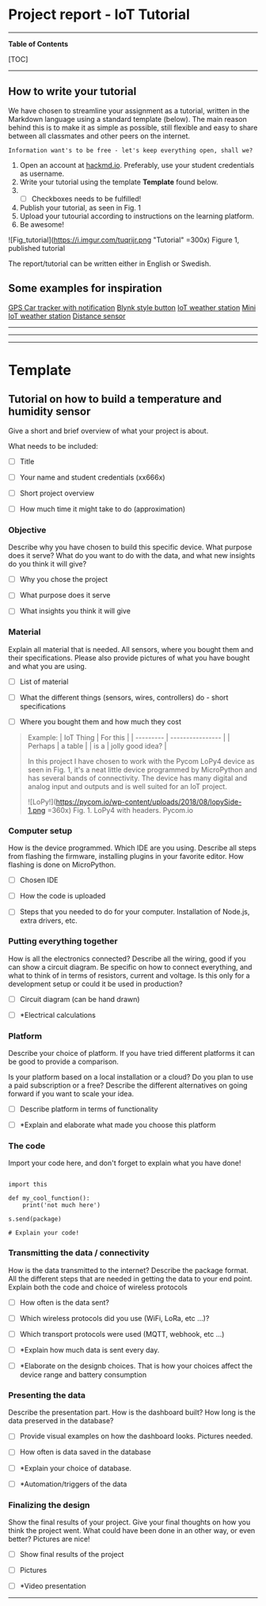 # Project report - IoT Tutorial

---
**Table of Contents**

[TOC]



---


## How to write your tutorial

We have chosen to streamline your assignment as a tutorial, written in the Markdown language using a standard template (below). The main reason behind this is to make it as simple as possible, still flexible and easy to share between all classmates and other peers on the internet.

```
Information want's to be free - let's keep everything open, shall we?
```

1. Open an account at [hackmd.io](https://hackmd.io). Preferably, use your student credentials as username.
2. Write your tutorial using the template **Template** found below. 
3. - [ ] Checkboxes needs to be fulfilled!
4. Publish your tutorial, as seen in Fig. 1
5. Upload your tutourial according to instructions on the learning platform.
6. Be awesome!

![Fig_tutorial](https://i.imgur.com/tuqrijr.png "Tutorial" =300x)
Figure 1, published tutorial

The report/tutorial can be written either in English or Swedish.

## Some examples for inspiration

[GPS Car tracker with notification](https://www.instructables.com/id/GPS-Car-Tracker-With-SMS-Notification-and-Thingspe/)
[Blynk style button](https://www.instructables.com/id/Arduino-Tutorial-BLYNK-Style-Button-and-ESP-01-Rel/)
[IoT weather station](https://www.hackster.io/rijk_meurs/iot-weather-station-4c29c6)
[Mini IoT weather station](https://www.hackster.io/FunguyPro/how-to-make-an-mini-iot-weather-station-58252d)
[Distance sensor](https://community.mydevices.com/t/nodemcu-esp8266-hc-sr04/2872)


---
---
---


# Template

## Tutorial on how to build a temperature and humidity sensor

Give a short and brief overview of what your project is about.

What needs to be included:

- [ ] Title
- [ ] Your name and student credentials (xx666x)
- [ ] Short project overview
- [ ] How much time it might take to do (approximation)



### Objective

Describe why you have chosen to build this specific device. What purpose does it serve? What do you want to do with the data, and what new insights do you think it will give?

- [ ] Why you chose the project
- [ ] What purpose does it serve
- [ ] What insights you think it will give


### Material

Explain all material that is needed. All sensors, where you bought them and their specifications. Please also provide pictures of what you have bought and what you are using.

- [ ] List of material
- [ ] What the different things (sensors, wires, controllers) do - short specifications
- [ ] Where you bought them and how much they cost


> Example:
>| IoT Thing | For this         |
>| --------- | ---------------- |
>| Perhaps   | a table          |
>| is a      | jolly good idea? |
>
>In this project I have chosen to work with the Pycom LoPy4 device as seen in Fig. 1, it's a neat little device programmed by MicroPython and has several bands of connectivity. The device has many digital and analog input and outputs and is well suited for an IoT project.
>
>![LoPy!](https://pycom.io/wp-content/uploads/2018/08/lopySide-1.png =360x)
Fig. 1. LoPy4 with headers. Pycom.io


### Computer setup

How is the device programmed. Which IDE are you using. Describe all steps from flashing the firmware, installing plugins in your favorite editor. How flashing is done on MicroPython.

- [ ] Chosen IDE
- [ ] How the code is uploaded
- [ ] Steps that you needed to do for your computer. Installation of Node.js, extra drivers, etc.


### Putting everything together

How is all the electronics connected? Describe all the wiring, good if you can show a circuit diagram. Be specific on how to connect everything, and what to think of in terms of resistors, current and voltage. Is this only for a development setup or could it be used in production?

- [ ] Circuit diagram (can be hand drawn)
- [ ] *Electrical calculations


### Platform

Describe your choice of platform. If you have tried different platforms it can be good to provide a comparison.

Is your platform based on a local installation or a cloud? Do you plan to use a paid subscription or a free? Describe the different alternatives on going forward if you want to scale your idea.

- [ ] Describe platform in terms of functionality
- [ ] *Explain and elaborate what made you choose this platform 


### The code

Import your code here, and don't forget to explain what you have done!


```gherkin=

import this

def my_cool_function():
    print('not much here')

s.send(package)

# Explain your code!

```



### Transmitting the data / connectivity

How is the data transmitted to the internet? Describe the package format. All the different steps that are needed in getting the data to your end point. Explain both the code and choice of wireless protocols


- [ ] How often is the data sent? 
- [ ] Which wireless protocols did you use (WiFi, LoRa, etc ...)?
- [ ] Which transport protocols were used (MQTT, webhook, etc ...)
- [ ] *Explain how much data is sent every day.
- [ ] *Elaborate on the designb choices. That is how your choices affect the device range and battery consumption


### Presenting the data

Describe the presentation part. How is the dashboard built? How long is the data preserved in the database?

- [ ] Provide visual examples on how the dashboard looks. Pictures needed.
- [ ] How often is data saved in the database
- [ ] *Explain your choice of database.
- [ ] *Automation/triggers of the data


### Finalizing the design

Show the final results of your project. Give your final thoughts on how you think the project went. What could have been done in an other way, or even better? Pictures are nice!

- [ ] Show final results of the project
- [ ] Pictures
- [ ] *Video presentation



---
